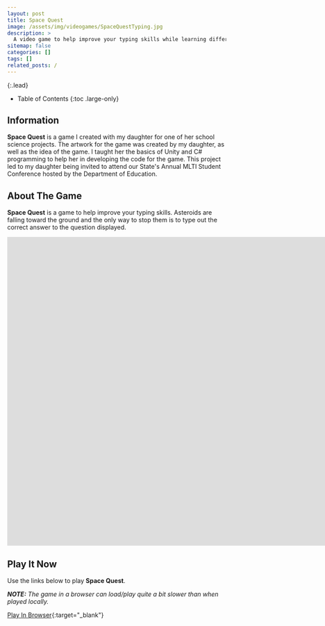 ```yaml
---
layout: post
title: Space Quest
image: /assets/img/videogames/SpaceQuestTyping.jpg
description: >
  A video game to help improve your typing skills while learning different subjects.
sitemap: false
categories: []
tags: []
related_posts: /
---
```


{:.lead}

- Table of Contents
{:toc .large-only}

## Information

**Space Quest** is a game I created with my daughter for one of her school science projects.  The artwork for the game was created by my daughter, as well as the idea of the game.  I taught her the basics of Unity and C# programming to help her in developing the code for the game.  This project led to my daughter being invited to attend our State's Annual MLTI Student Conference hosted by the Department of Education.

## About The Game

**Space Quest** is a game to help improve your typing skills.  Asteroids are falling toward the ground and the only way to stop them is to type out the correct answer to the question displayed.

<div class="lead aspect-ratio sixteen-nine">

<iframe width="1903" height="711" src="https://www.youtube.com/embed/Ybb8GRjUg5o" frameborder="0" allow="accelerometer; autoplay; clipboard-write; encrypted-media; gyroscope; picture-in-picture" allowfullscreen></iframe>

</div>

## Play It Now

Use the links below to play **Space Quest**.

***NOTE:***  *The game in a browser can load/play quite a bit slower than when played locally.*

[Play In Browser](https://jeffreychaplin.github.io/SpaceQuest_Typing/){:target="_blank"}
